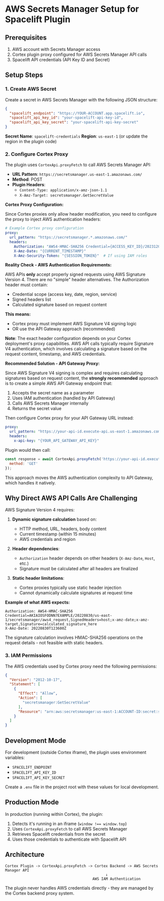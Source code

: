 # AWS Secrets Manager Setup for Spacelift Plugin

## Prerequisites

1. AWS account with Secrets Manager access
2. Cortex plugin proxy configured for AWS Secrets Manager API calls
3. Spacelift API credentials (API Key ID and Secret)

## Setup Steps

### 1. Create AWS Secret

Create a secret in AWS Secrets Manager with the following JSON structure:

```json
{
  "spacelift_endpoint": "https://YOUR-ACCOUNT.app.spacelift.io",
  "spacelift_api_key_id": "your-spacelift-api-key-id",
  "spacelift_api_key_secret": "your-spacelift-api-key-secret"
}
```

**Secret Name**: `spacelift-credentials`
**Region**: `us-east-1` (or update the region in the plugin code)

### 2. Configure Cortex Proxy

The plugin uses `CortexApi.proxyFetch` to call AWS Secrets Manager API:
- **URL Pattern**: `https://secretsmanager.us-east-1.amazonaws.com/`
- **Method**: POST
- **Plugin Headers**: 
  - `Content-Type: application/x-amz-json-1.1`
  - `X-Amz-Target: secretsmanager.GetSecretValue`

**Cortex Proxy Configuration:**

Since Cortex proxies only allow header modification, you need to configure the proxy to inject AWS authentication headers:

```yaml
# Example Cortex proxy configuration
proxy:
  url_pattern: "https://secretsmanager.*.amazonaws.com/"
  headers:
    Authorization: "AWS4-HMAC-SHA256 Credential={ACCESS_KEY_ID}/20231201/us-east-1/secretsmanager/aws4_request, SignedHeaders=host;x-amz-date;x-amz-target, Signature={CALCULATED_SIGNATURE}"
    X-Amz-Date: "{CURRENT_TIMESTAMP}"
    X-Amz-Security-Token: "{SESSION_TOKEN}"  # If using IAM roles
```

**Reality Check - AWS Authentication Requirements:**

AWS APIs **only** accept properly signed requests using AWS Signature Version 4. There are no "simple" header alternatives. The Authorization header must contain:
- Credential scope (access key, date, region, service)
- Signed headers list
- Calculated signature based on request content

**This means:**
- Cortex proxy must implement AWS Signature V4 signing logic
- OR use the API Gateway approach (recommended)

**Note**: The exact header configuration depends on your Cortex deployment's proxy capabilities. AWS API calls typically require Signature V4 authentication, which involves calculating a signature based on the request content, timestamp, and AWS credentials.

**Recommended Solution - API Gateway Proxy:**

Since AWS Signature V4 signing is complex and requires calculating signatures based on request content, the **strongly recommended** approach is to create a simple AWS API Gateway endpoint that:

1. Accepts the secret name as a parameter
2. Uses IAM authentication (handled by API Gateway)  
3. Calls AWS Secrets Manager internally
4. Returns the secret value

Then configure Cortex proxy for your API Gateway URL instead:

```yaml
proxy:
  url_pattern: "https://your-api-id.execute-api.us-east-1.amazonaws.com/prod/get-secret"
  headers:
    x-api-key: "{YOUR_API_GATEWAY_API_KEY}"
```

Plugin would then call:
```javascript
const response = await CortexApi.proxyFetch('https://your-api-id.execute-api.us-east-1.amazonaws.com/prod/get-secret?secretName=spacelift-credentials', {
  method: 'GET'
});
```

This approach moves the AWS authentication complexity to API Gateway, which handles it natively.

## Why Direct AWS API Calls Are Challenging

AWS Signature Version 4 requires:

1. **Dynamic signature calculation** based on:
   - HTTP method, URL, headers, body content
   - Current timestamp (within 15 minutes)
   - AWS credentials and region

2. **Header dependencies**:
   - `Authorization` header depends on other headers (`X-Amz-Date`, `Host`, etc.)
   - Signature must be calculated after all headers are finalized

3. **Static header limitations**:
   - Cortex proxies typically use static header injection
   - Cannot dynamically calculate signatures at request time

**Example of what AWS expects:**
```
Authorization: AWS4-HMAC-SHA256 Credential=AKIAIOSFODNN7EXAMPLE/20220830/us-east-1/secretsmanager/aws4_request,SignedHeaders=host;x-amz-date;x-amz-target,Signature=calculated_signature_here
X-Amz-Date: 20220830T123600Z
```

The signature calculation involves HMAC-SHA256 operations on the request details - not feasible with static headers.

### 3. IAM Permissions

The AWS credentials used by Cortex proxy need the following permissions:

```json
{
  "Version": "2012-10-17",
  "Statement": [
    {
      "Effect": "Allow",
      "Action": [
        "secretsmanager:GetSecretValue"
      ],
      "Resource": "arn:aws:secretsmanager:us-east-1:ACCOUNT-ID:secret:spacelift-credentials*"
    }
  ]
}
```

## Development Mode

For development (outside Cortex iframe), the plugin uses environment variables:
- `SPACELIFT_ENDPOINT`
- `SPACELIFT_API_KEY_ID`  
- `SPACELIFT_API_KEY_SECRET`

Create a `.env` file in the project root with these values for local development.

## Production Mode

In production (running within Cortex), the plugin:
1. Detects it's running in an iframe (`window !== window.top`)
2. Uses `CortexApi.proxyFetch` to call AWS Secrets Manager
3. Retrieves Spacelift credentials from the secret
4. Uses those credentials to authenticate with Spacelift API

## Architecture

```
Cortex Plugin -> CortexApi.proxyFetch -> Cortex Backend -> AWS Secrets Manager API
                                              ↓
                                        AWS IAM Authentication
```

The plugin never handles AWS credentials directly - they are managed by the Cortex backend proxy system.